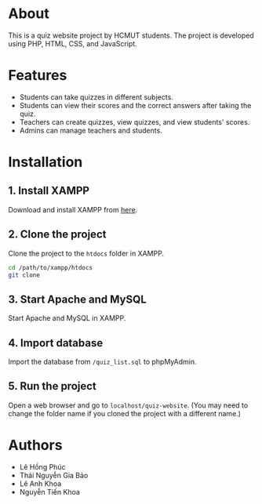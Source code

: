 # About
This is a quiz website project by HCMUT students. The project is developed using PHP, HTML, CSS, and JavaScript. 

# Features
- Students can take quizzes in different subjects.
- Students can view their scores and the correct answers after taking the quiz.
- Teachers can create quizzes, view quizzes, and view students' scores.
- Admins can manage teachers and students.

# Installation
## 1. Install XAMPP
Download and install XAMPP from [here](https://www.apachefriends.org/index.html).

## 2. Clone the project
Clone the project to the `htdocs` folder in XAMPP.
```bash
cd /path/to/xampp/htdocs
git clone
```

## 3. Start Apache and MySQL
Start Apache and MySQL in XAMPP.

## 4. Import database
Import the database from `/quiz_list.sql` to phpMyAdmin.

## 5. Run the project
Open a web browser and go to `localhost/quiz-website`.  (You may need to change the folder name if you cloned the project with a different name.)

# Authors
- Lê Hồng Phúc
- Thái Nguyễn Gia Bảo
- Lê Anh Khoa
- Nguyễn Tiến Khoa